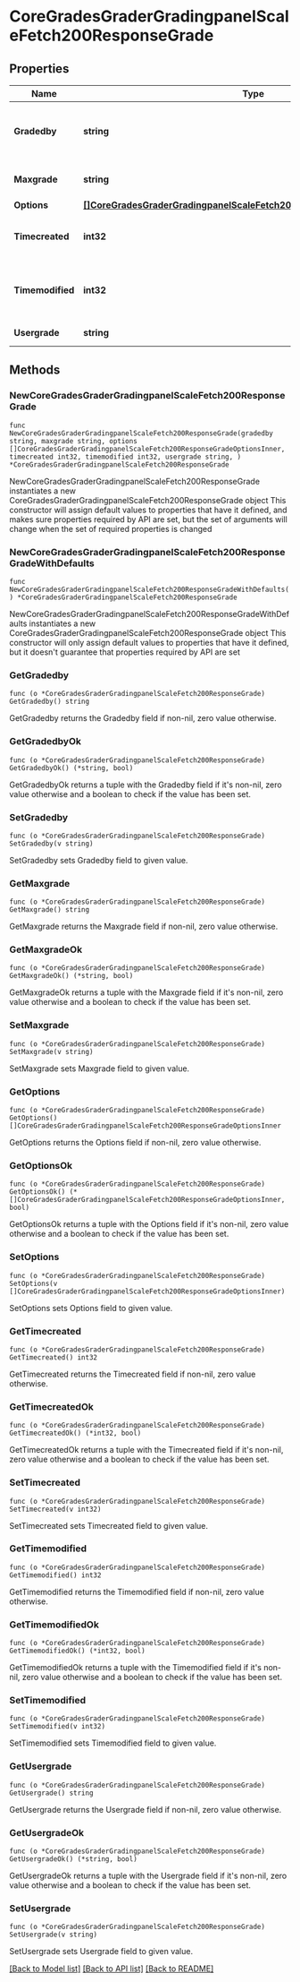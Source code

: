 # CoreGradesGraderGradingpanelScaleFetch200ResponseGrade

## Properties

Name | Type | Description | Notes
------------ | ------------- | ------------- | -------------
**Gradedby** | **string** | The assumed grader of this grading instance | 
**Maxgrade** | **string** | Max possible grade | 
**Options** | [**[]CoreGradesGraderGradingpanelScaleFetch200ResponseGradeOptionsInner**](CoreGradesGraderGradingpanelScaleFetch200ResponseGradeOptionsInner.md) |  | 
**Timecreated** | **int32** | The time that the grade was created | 
**Timemodified** | **int32** | The time that the grade was last updated | 
**Usergrade** | **string** | Current user grade | 

## Methods

### NewCoreGradesGraderGradingpanelScaleFetch200ResponseGrade

`func NewCoreGradesGraderGradingpanelScaleFetch200ResponseGrade(gradedby string, maxgrade string, options []CoreGradesGraderGradingpanelScaleFetch200ResponseGradeOptionsInner, timecreated int32, timemodified int32, usergrade string, ) *CoreGradesGraderGradingpanelScaleFetch200ResponseGrade`

NewCoreGradesGraderGradingpanelScaleFetch200ResponseGrade instantiates a new CoreGradesGraderGradingpanelScaleFetch200ResponseGrade object
This constructor will assign default values to properties that have it defined,
and makes sure properties required by API are set, but the set of arguments
will change when the set of required properties is changed

### NewCoreGradesGraderGradingpanelScaleFetch200ResponseGradeWithDefaults

`func NewCoreGradesGraderGradingpanelScaleFetch200ResponseGradeWithDefaults() *CoreGradesGraderGradingpanelScaleFetch200ResponseGrade`

NewCoreGradesGraderGradingpanelScaleFetch200ResponseGradeWithDefaults instantiates a new CoreGradesGraderGradingpanelScaleFetch200ResponseGrade object
This constructor will only assign default values to properties that have it defined,
but it doesn't guarantee that properties required by API are set

### GetGradedby

`func (o *CoreGradesGraderGradingpanelScaleFetch200ResponseGrade) GetGradedby() string`

GetGradedby returns the Gradedby field if non-nil, zero value otherwise.

### GetGradedbyOk

`func (o *CoreGradesGraderGradingpanelScaleFetch200ResponseGrade) GetGradedbyOk() (*string, bool)`

GetGradedbyOk returns a tuple with the Gradedby field if it's non-nil, zero value otherwise
and a boolean to check if the value has been set.

### SetGradedby

`func (o *CoreGradesGraderGradingpanelScaleFetch200ResponseGrade) SetGradedby(v string)`

SetGradedby sets Gradedby field to given value.


### GetMaxgrade

`func (o *CoreGradesGraderGradingpanelScaleFetch200ResponseGrade) GetMaxgrade() string`

GetMaxgrade returns the Maxgrade field if non-nil, zero value otherwise.

### GetMaxgradeOk

`func (o *CoreGradesGraderGradingpanelScaleFetch200ResponseGrade) GetMaxgradeOk() (*string, bool)`

GetMaxgradeOk returns a tuple with the Maxgrade field if it's non-nil, zero value otherwise
and a boolean to check if the value has been set.

### SetMaxgrade

`func (o *CoreGradesGraderGradingpanelScaleFetch200ResponseGrade) SetMaxgrade(v string)`

SetMaxgrade sets Maxgrade field to given value.


### GetOptions

`func (o *CoreGradesGraderGradingpanelScaleFetch200ResponseGrade) GetOptions() []CoreGradesGraderGradingpanelScaleFetch200ResponseGradeOptionsInner`

GetOptions returns the Options field if non-nil, zero value otherwise.

### GetOptionsOk

`func (o *CoreGradesGraderGradingpanelScaleFetch200ResponseGrade) GetOptionsOk() (*[]CoreGradesGraderGradingpanelScaleFetch200ResponseGradeOptionsInner, bool)`

GetOptionsOk returns a tuple with the Options field if it's non-nil, zero value otherwise
and a boolean to check if the value has been set.

### SetOptions

`func (o *CoreGradesGraderGradingpanelScaleFetch200ResponseGrade) SetOptions(v []CoreGradesGraderGradingpanelScaleFetch200ResponseGradeOptionsInner)`

SetOptions sets Options field to given value.


### GetTimecreated

`func (o *CoreGradesGraderGradingpanelScaleFetch200ResponseGrade) GetTimecreated() int32`

GetTimecreated returns the Timecreated field if non-nil, zero value otherwise.

### GetTimecreatedOk

`func (o *CoreGradesGraderGradingpanelScaleFetch200ResponseGrade) GetTimecreatedOk() (*int32, bool)`

GetTimecreatedOk returns a tuple with the Timecreated field if it's non-nil, zero value otherwise
and a boolean to check if the value has been set.

### SetTimecreated

`func (o *CoreGradesGraderGradingpanelScaleFetch200ResponseGrade) SetTimecreated(v int32)`

SetTimecreated sets Timecreated field to given value.


### GetTimemodified

`func (o *CoreGradesGraderGradingpanelScaleFetch200ResponseGrade) GetTimemodified() int32`

GetTimemodified returns the Timemodified field if non-nil, zero value otherwise.

### GetTimemodifiedOk

`func (o *CoreGradesGraderGradingpanelScaleFetch200ResponseGrade) GetTimemodifiedOk() (*int32, bool)`

GetTimemodifiedOk returns a tuple with the Timemodified field if it's non-nil, zero value otherwise
and a boolean to check if the value has been set.

### SetTimemodified

`func (o *CoreGradesGraderGradingpanelScaleFetch200ResponseGrade) SetTimemodified(v int32)`

SetTimemodified sets Timemodified field to given value.


### GetUsergrade

`func (o *CoreGradesGraderGradingpanelScaleFetch200ResponseGrade) GetUsergrade() string`

GetUsergrade returns the Usergrade field if non-nil, zero value otherwise.

### GetUsergradeOk

`func (o *CoreGradesGraderGradingpanelScaleFetch200ResponseGrade) GetUsergradeOk() (*string, bool)`

GetUsergradeOk returns a tuple with the Usergrade field if it's non-nil, zero value otherwise
and a boolean to check if the value has been set.

### SetUsergrade

`func (o *CoreGradesGraderGradingpanelScaleFetch200ResponseGrade) SetUsergrade(v string)`

SetUsergrade sets Usergrade field to given value.



[[Back to Model list]](../README.md#documentation-for-models) [[Back to API list]](../README.md#documentation-for-api-endpoints) [[Back to README]](../README.md)


